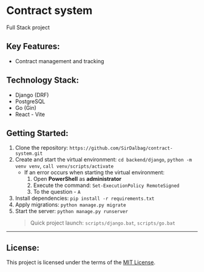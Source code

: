 # Contract system

Full Stack project

## Key Features:

- Contract management and tracking

## Technology Stack:

- Django (DRF)
- PostgreSQL
- Go (Gin)
- React - Vite

## Getting Started:

1. Clone the repository: `https://github.com/SirDalbag/contract-system.git`
2. Create and start the virtual environment: `cd backend/django`, `python -m venv venv`, `call venv/scripts/activate`
   - If an error occurs when starting the virtual environment:
     1. Open **PowerShell** as **administrator**
     2. Execute the command: `Set-ExecutionPolicy RemoteSigned`
     3. To the question - `A`
3. Install dependencies: `pip install -r requirements.txt`
4. Apply migrations: `python manage.py migrate`
5. Start the server: `python manage.py runserver`
   > Quick project launch: `scripts/django.bat`, `scripts/go.bat`

---

## License:

This project is licensed under the terms of the [MIT License](https://github.com/SirDalbag/contract-system/blob/main/LICENSE).
